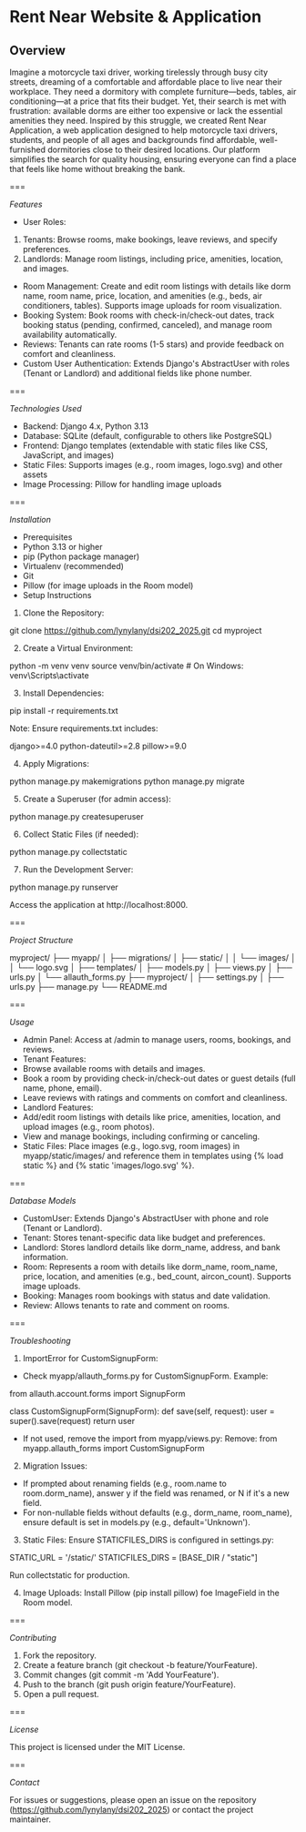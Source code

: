 # Rent Near Website & Application

## Overview

Imagine a motorcycle taxi driver, working tirelessly through busy city streets, dreaming of a comfortable and affordable place to live near their workplace. They need a dormitory with complete furniture—beds, tables, air conditioning—at a price that fits their budget. Yet, their search is met with frustration: available dorms are either too expensive or lack the essential amenities they need. Inspired by this struggle, we created Rent Near Application, a web application designed to help motorcycle taxi drivers, students, and people of all ages and backgrounds find affordable, well-furnished dormitories close to their desired locations. Our platform simplifies the search for quality housing, ensuring everyone can find a place that feels like home without breaking the bank.

===

*Features*

- User Roles:
1. Tenants: Browse rooms, make bookings, leave reviews, and specify preferences.
2. Landlords: Manage room listings, including price, amenities, location, and images.
- Room Management: Create and edit room listings with details like dorm name, room name, price, location, and amenities (e.g., beds, air conditioners, tables). Supports image uploads for room visualization.
- Booking System: Book rooms with check-in/check-out dates, track booking status (pending, confirmed, canceled), and manage room availability automatically.
- Reviews: Tenants can rate rooms (1-5 stars) and provide feedback on comfort and cleanliness.
- Custom User Authentication: Extends Django's AbstractUser with roles (Tenant or Landlord) and additional fields like phone number.

===

*Technologies Used*

- Backend: Django 4.x, Python 3.13
- Database: SQLite (default, configurable to others like PostgreSQL)
- Frontend: Django templates (extendable with static files like CSS, JavaScript, and images)
- Static Files: Supports images (e.g., room images, logo.svg) and other assets
- Image Processing: Pillow for handling image uploads

===

*Installation*

- Prerequisites
 - Python 3.13 or higher
 - pip (Python package manager)
 - Virtualenv (recommended)
 - Git
 - Pillow (for image uploads in the Room model)
- Setup Instructions

1. Clone the Repository:

git clone https://github.com/lynylany/dsi202_2025.git
cd myproject

2. Create a Virtual Environment:

python -m venv venv
source venv/bin/activate  # On Windows: venv\Scripts\activate

3. Install Dependencies:

pip install -r requirements.txt

Note: Ensure requirements.txt includes:

django>=4.0
python-dateutil>=2.8
pillow>=9.0


4. Apply Migrations:

python manage.py makemigrations
python manage.py migrate


5. Create a Superuser (for admin access):

python manage.py createsuperuser


6. Collect Static Files (if needed):

python manage.py collectstatic


7. Run the Development Server:

python manage.py runserver

Access the application at http://localhost:8000.

===

*Project Structure*

myproject/
├── myapp/
│   ├── migrations/
│   ├── static/
│   │   └── images/
│   │       └── logo.svg
│   ├── templates/
│   ├── models.py
│   ├── views.py
│   ├── urls.py
│   └── allauth_forms.py
├── myproject/
│   ├── settings.py
│   ├── urls.py
├── manage.py
└── README.md

===

*Usage*

- Admin Panel: Access at /admin to manage users, rooms, bookings, and reviews.
- Tenant Features:
 - Browse available rooms with details and images.
 - Book a room by providing check-in/check-out dates or guest details (full name, phone, email).
 - Leave reviews with ratings and comments on comfort and cleanliness.
- Landlord Features:
 - Add/edit room listings with details like price, amenities, location, and upload images (e.g., room photos).
 - View and manage bookings, including confirming or canceling.
- Static Files: Place images (e.g., logo.svg, room images) in myapp/static/images/ and reference them in templates using {% load static %} and {% static 'images/logo.svg' %}.

===

*Database Models*

- CustomUser: Extends Django's AbstractUser with phone and role (Tenant or Landlord).
- Tenant: Stores tenant-specific data like budget and preferences.
- Landlord: Stores landlord details like dorm_name, address, and bank information.
- Room: Represents a room with details like dorm_name, room_name, price, location, and amenities (e.g., bed_count, aircon_count). Supports image uploads.
- Booking: Manages room bookings with status and date validation.
- Review: Allows tenants to rate and comment on rooms.

===

*Troubleshooting*

1. ImportError for CustomSignupForm:
- Check myapp/allauth_forms.py for CustomSignupForm. Example:
  
from allauth.account.forms import SignupForm

class CustomSignupForm(SignupForm):
    def save(self, request):
        user = super().save(request)
        return user

- If not used, remove the import from myapp/views.py:
Remove: from myapp.allauth_forms import CustomSignupForm

2. Migration Issues:
   
- If prompted about renaming fields (e.g., room.name to room.dorm_name), answer y if the field was renamed, or N if it's a new field.
- For non-nullable fields without defaults (e.g., dorm_name, room_name), ensure default is set in models.py (e.g., default='Unknown').
  
3. Static Files: Ensure STATICFILES_DIRS is configured in settings.py:

STATIC_URL = '/static/'
STATICFILES_DIRS = [BASE_DIR / "static"]

Run collectstatic for production.

4. Image Uploads: Install Pillow (pip install pillow) foe ImageField in the Room model.

===

*Contributing*

1. Fork the repository.
2. Create a feature branch (git checkout -b feature/YourFeature).
3. Commit changes (git commit -m 'Add YourFeature').
4. Push to the branch (git push origin feature/YourFeature).
5. Open a pull request.

===

*License*

This project is licensed under the MIT License.

===

*Contact*

For issues or suggestions, please open an issue on the repository (https://github.com/lynylany/dsi202_2025) or contact the project maintainer.
